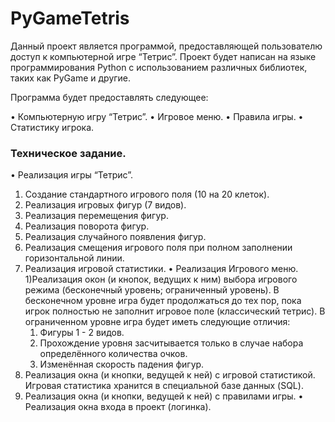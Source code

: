 # PyGameTetris

Данный проект является программой, предоставляющей пользователю доступ к компьютерной игре “Тетрис”. 
Проект будет написан на языке программирования Python с использованием различных библиотек, таких как PyGame и другие.

Программа будет предоставлять следующее:

•	Компьютерную игру “Тетрис”.
•	Игровое меню.
•	Правила игры.
•	Статистику игрока.

### Техническое задание.

•	Реализация игры “Тетрис”.
  1) Создание стандартного игрового поля (10 на 20 клеток).
  2) Реализация игровых фигур (7 видов).
  3) Реализация перемещения фигур.
  4) Реализация поворота фигур.
  5) Реализация случайного появления фигур.
  6) Реализация смещения игрового поля при полном заполнении горизонтальной линии.
  7) Реализация игровой статистики.
•	Реализация Игрового меню.
  1)Реализация окон (и кнопок, ведущих к ним) выбора игрового режима (бесконечный уровень; ограниченный уровень).
    В бесконечном уровне игра будет продолжаться до тех пор, пока игрок полностью не заполнит игровое поле (классический тетрис).
    В ограниченном уровне игра будет иметь следующие отличия:
        1) Фигуры 1 - 2 видов.
        2) Прохождение уровня засчитывается только в случае набора определённого количества очков.
        3) Изменённая скорость падения фигур.
  2) Реализация окна (и кнопки, ведущей к ней) с игровой статистикой.
     Игровая статистика хранится в специальной базе данных (SQL).
  4) Реализация окна (и кнопки, ведущей к ней) с правилами игры.
• Реализация окна входа в проект (логинка).
